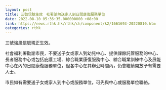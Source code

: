 ```yaml
---
layout: post
title: 三號信號生效　社署諭勿送家人到日間康復服務單位
date: 2022-08-10 05:36:35.000000000 +08:00
link: https://news.rthk.hk/rthk/ch/component/k2/1661693-20220810.htm
categories: rthk
---
```


三號強風信號現正生效。

社會福利署勸諭市民，不要送子女或家人到幼兒中心、提供課餘託管服務的中心、長者服務中心或包括庇護工場、綜合職業康復服務中心、綜合職業訓練中心及展能中心在內的日間康復服務單位，但各中心在其辦公時間內，仍會繼續開放予有需要人士。

市民如有需要送子女或家人到中心或服務單位，可先與中心或服務單位聯絡。
